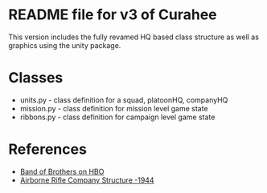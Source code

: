 # README file for v3 of Curahee
This version includes the fully revamed HQ based class structure as well as graphics using the unity package.

# Classes
* units.py - class definition for a squad, platoonHQ, companyHQ
* mission.py - class definition for mission level game state
* ribbons.py - class definition for campaign level game state

# References
* [Band of Brothers on HBO](https://en.wikipedia.org/wiki/Band_of_Brothers_(miniseries))
* [Airborne Rifle Company Structure -1944](https://www.battleorder.org/us-airborne-ww2)
